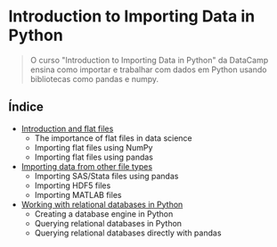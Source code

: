 # Introduction to Importing Data in Python

> O curso "Introduction to Importing Data in Python" da DataCamp ensina como importar e trabalhar com dados em Python usando bibliotecas como pandas e numpy.

## Índice

- [Introduction and flat files]()
    - The importance of flat files in data science
    - Importing flat files using NumPy
    - Importing flat files using pandas
- [Importing data from other file types]()
    - Importing SAS/Stata files using pandas
    - Importing HDF5 files
    - Importing MATLAB files
- [Working with relational databases in Python]()
    - Creating a database engine in Python
    - Querying relational databases in Python
    - Querying relational databases directly with pandas